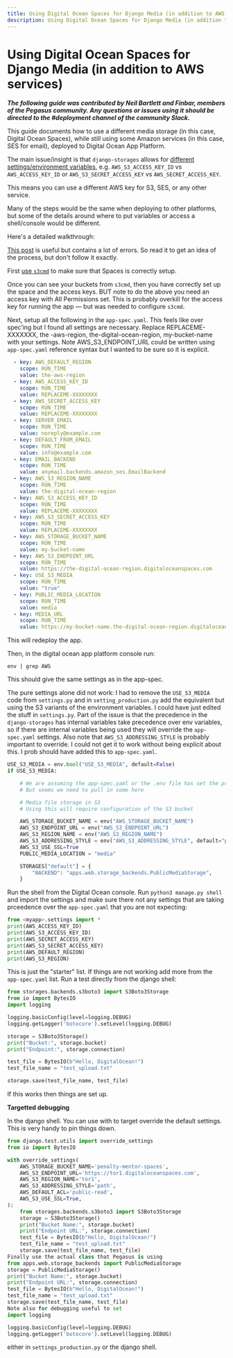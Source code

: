 ```yaml
---
title: Using Digital Ocean Spaces for Django Media (in addition to AWS services)
description: Using Digital Ocean Spaces for Django Media (in addition to AWS services)
---
```


Using Digital Ocean Spaces for Django Media (in addition to AWS services)
=========================================================================

__*The following guide was contributed by Neil Bartlett and Finbar, members of the Pegasus community.
Any questions or issues using it should be directed to the #deployment channel of the community Slack.*__

This guide documents how to use a different media storage (in this case, Digital Ocean Spaces),
while still using some Amazon services (in this case, SES for email), deployed to Digital Ocean App Platform.

The main issue/insight is that `django-storages` allows for [different settings/environment variables](https://django-storages.readthedocs.io/en/latest/backends/amazon-S3.html#authentication-settings),
e.g. `AWS_S3_ACCESS_KEY_ID` vs `AWS_ACCESS_KEY_ID` or `AWS_S3_SECRET_ACCESS_KEY` vs `AWS_SECRET_ACCESS_KEY`.

This means you can use a different AWS key for S3, SES, or any other service.

Many of the steps would be the same when deploying to other platforms, but some of the details around where to put
variables or access a shell/console would be different.

Here's a detailed walkthrough:
 
[This post](https://testdriven.io/blog/django-digitalocean-spaces/) is useful but contains a lot of errors.
So read it to get an idea of the process, but don't follow it exactly.

First [use `s3cmd`](https://docs.digitalocean.com/products/spaces/reference/s3cmd-usage/) to make sure that Spaces is correctly setup.

Once you can see your buckets from `s3cmd`, then you have correctly set up the space and the access keys.
BUT note to do the above you need an access key with All Permissions set.
This is probably overkill for the access key for running the app — but was needed to configure `s3cmd`.

Next, setup all the following in the `app-spec.yaml`. This feels like over spec’ing but I found all settings are necessary.
Replace REPLACEME-XXXXXXX, the -aws-region, the-digital-ocean-region, my-bucket-name  with your settings.
Note AWS_S3_ENDPOINT_URL could be written using `app-spec.yaml` reference syntax but I wanted to be sure so it is explicit.

```yaml
  - key: AWS_DEFAULT_REGION
    scope: RUN_TIME
    value: the-aws-region
  - key: AWS_ACCESS_KEY_ID
    scope: RUN_TIME
    value: REPLACEME-XXXXXXXX
  - key: AWS_SECRET_ACCESS_KEY
    scope: RUN_TIME
    value: REPLACEME-XXXXXXXX
  - key: SERVER_EMAIL
    scope: RUN_TIME
    value: noreply@example.com
  - key: DEFAULT_FROM_EMAIL
    scope: RUN_TIME
    value: info@example.com
  - key: EMAIL_BACKEND
    scope: RUN_TIME
    value: anymail.backends.amazon_ses.EmailBackend
  - key: AWS_S3_REGION_NAME
    scope: RUN_TIME
    value: the-digital-ocean-region
  - key: AWS_S3_ACCESS_KEY_ID
    scope: RUN_TIME
    value: REPLACEME-XXXXXXXX
  - key: AWS_S3_SECRET_ACCESS_KEY
    scope: RUN_TIME
    value: REPLACEME-XXXXXXXX
  - key: AWS_STORAGE_BUCKET_NAME
    scope: RUN_TIME
    value: my-bucket-name
  - key: AWS_S3_ENDPOINT_URL
    scope: RUN_TIME
    value: https://the-digital-ocean-region.digitaloceanspaces.com
  - key: USE_S3_MEDIA
    scope: RUN_TIME
    value: "true"
  - key: PUBLIC_MEDIA_LOCATION
    scope: RUN_TIME
    value: media
  - key: MEDIA_URL
    scope: RUN_TIME
    value: https://my-bucket-name.the-digital-ocean-region.digitaloceanspaces.com/media
```

This will redeploy the app.

Then, in the digital ocean app platform console run:

```
env | grep AWS
```

This should give the same settings as in the app-spec.

The pure settings alone did not work: I had to remove the `USE_S3_MEDIA` code from `settings.py` and
in `setting_production.py` add the equivalent but using the S3 variants of the environment variables.
I could have just edited the stuff in `settings.py`. 
Part of the issue is that the precedence in the `django-storages` has internal variables take precedence over env variables,
so if there are internal variables being used they will override the `app-spec.yaml` settings.
Also note that `AWS_S3_ADDRESSING_STYLE` is probably important to override.
I could not get it to work without being explicit about this. I prob should have added this to `app-spec.yaml`.

```python
USE_S3_MEDIA = env.bool("USE_S3_MEDIA", default=False)
if USE_S3_MEDIA:

    # We are assuming the app-spec.yaml or the .env file has set the production values
    # But seems we need to pull in some here

    # Media file storage in S3
    # Using this will require configuration of the S3 bucket

    AWS_STORAGE_BUCKET_NAME = env("AWS_STORAGE_BUCKET_NAME")
    AWS_S3_ENDPOINT_URL = env("AWS_S3_ENDPOINT_URL")
    AWS_S3_REGION_NAME = env("AWS_S3_REGION_NAME")
    AWS_S3_ADDRESSING_STYLE = env("AWS_S3_ADDRESSING_STYLE", default="path")
    AWS_S3_USE_SSL=True
    PUBLIC_MEDIA_LOCATION = "media"

    STORAGES["default"] = {
        "BACKEND": "apps.web.storage_backends.PublicMediaStorage",
    }
```

Run the shell from the Digital Ocean console.
Run `python3 manage.py shell` and import the settings and make sure there not any settings that are taking prceedence
over the `app-spec.yaml` that you are not expecting:

```python
from <myapp>.settings import *
print(AWS_ACCESS_KEY_ID)
print(AWS_S3_ACCESS_KEY_ID)
print(AWS_SECRET_ACCESS_KEY)
print(AWS_S3_SECRET_ACCESS_KEY)
print(AWS_DEFAULT_REGION)
print(AWS_S3_REGION)
```

This is just the "starter" list. If things are not working add more from the `app-spec.yaml` list.
Run a test directly from the django shell:

```python
from storages.backends.s3boto3 import S3Boto3Storage
from io import BytesIO
import logging

logging.basicConfig(level=logging.DEBUG)
logging.getLogger('botocore').setLevel(logging.DEBUG)

storage = S3Boto3Storage()
print("Bucket:", storage.bucket)
print("Endpoint:", storage.connection)

test_file = BytesIO(b"Hello, DigitalOcean!")
test_file_name = "test_upload.txt"

storage.save(test_file_name, test_file)
```

If this works then things are set up.

**Targetted debugging**

In the django shell. You can use with to target override the default settings. This is very handy to pin things down.

```python
from django.test.utils import override_settings
from io import BytesIO

with override_settings(
    AWS_STORAGE_BUCKET_NAME='penalty-mentor-spaces',
    AWS_S3_ENDPOINT_URL='https://tor1.digitaloceanspaces.com',
    AWS_S3_REGION_NAME='tor1',
    AWS_S3_ADDRESSING_STYLE='path',
    AWS_DEFAULT_ACL='public-read',
    AWS_S3_USE_SSL=True,
):
    from storages.backends.s3boto3 import S3Boto3Storage
    storage = S3Boto3Storage()
    print("Bucket Name:", storage.bucket)
    print("Endpoint URL:", storage.connection)
    test_file = BytesIO(b"Hello, DigitalOcean!")
    test_file_name = "test_upload.txt"
    storage.save(test_file_name, test_file)
Finally use the actual class that Pegasus is using
from apps.web.storage_backends import PublicMediaStorage
storage = PublicMediaStorage()
print("Bucket Name:", storage.bucket)
print("Endpoint URL:", storage.connection)
test_file = BytesIO(b"Hello, DigitalOcean!")
test_file_name = "test_upload.txt"
storage.save(test_file_name, test_file)
Note also for debugging useful to set
import logging

logging.basicConfig(level=logging.DEBUG)
logging.getLogger('botocore').setLevel(logging.DEBUG)
```

either in `settings_production.py` or the django shell.
